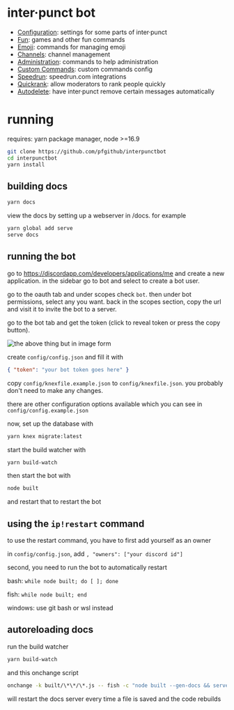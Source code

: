 # inter·punct bot

-   [Configuration](https://interpunct.info/help/configuration): settings for
    some parts of inter·punct
-   [Fun](https://interpunct.info/help/fun): games and other fun commands
-   [Emoji](https://interpunct.info/help/emoji): commands for managing emoji
-   [Channels](https://interpunct.info/help/channels): channel management
-   [Administration](https://interpunct.info/help/administration): commands to
    help administration
-   [Custom Commands](https://interpunct.info/help/customcommands): custom
    commands config
-   [Speedrun](https://interpunct.info/help/speedrun): speedrun.com integrations
-   [Quickrank](https://interpunct.info/help/quickrank): allow moderators to
    rank people quickly
-   [Autodelete](https://interpunct.info/help/autodelete): have inter·punct
    remove certain messages automatically

# running

requires: yarn package manager, node >=16.9

```bash
git clone https://github.com/pfgithub/interpunctbot
cd interpunctbot
yarn install
```

## building docs

```bash
yarn docs
```

view the docs by setting up a webserver in /docs. for example

```bash
yarn global add serve
serve docs
```

## running the bot

go to https://discordapp.com/developers/applications/me and create a new
application. in the sidebar go to bot and select to create a bot user.

go to the oauth tab and under scopes check `bot`. then under bot permissions,
select any you want. back in the scopes section, copy the url and visit it to
invite the bot to a server.

go to the bot tab and get the token (click to reveal token or press the copy
button).

![the above thing but in image form](https://media.discordapp.net/attachments/741500369380835368/741507725057458297/unknown.png)

create `config/config.json` and fill it with

```json
{ "token": "your bot token goes here" }
```

copy `config/knexfile.example.json` to `config/knexfile.json`. you probably
don't need to make any changes.

there are other configuration options available which you can see in
`config/config.example.json`

now, set up the database with

```bash
yarn knex migrate:latest
```

start the build watcher with

```bash
yarn build-watch
```

then start the bot with

```bash
node built
```

and restart that to restart the bot

## using the `ip!restart` command

to use the restart command, you have to first add yourself as an owner

in `config/config.json`, add `, "owners": ["your discord id"]`

second, you need to run the bot to automatically restart

bash: `while node built; do [ ]; done`

fish: `while node built; end`

windows: use git bash or wsl instead

## autoreloading docs

run the build watcher

```bash
yarn build-watch
```

and this onchange script

```bash
onchange -k built/\*\*/\*.js -- fish -c "node built --gen-docs && serve docs -p 3001"
```

will restart the docs server every time a file is saved and the code rebuilds
